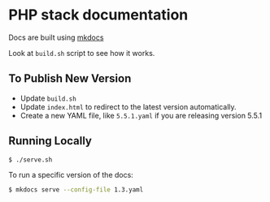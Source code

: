 # PHP stack documentation

Docs are built using [mkdocs](http://www.mkdocs.org)

Look at `build.sh` script to see how it works.

## To Publish New Version

* Update `build.sh`
* Update `index.html` to redirect to the latest version automatically.
* Create a new YAML file, like `5.5.1.yaml` if you are releasing version 5.5.1

## Running Locally

```bash
$ ./serve.sh
```

To run a specific version of the docs:

```bash
$ mkdocs serve --config-file 1.3.yaml
```
